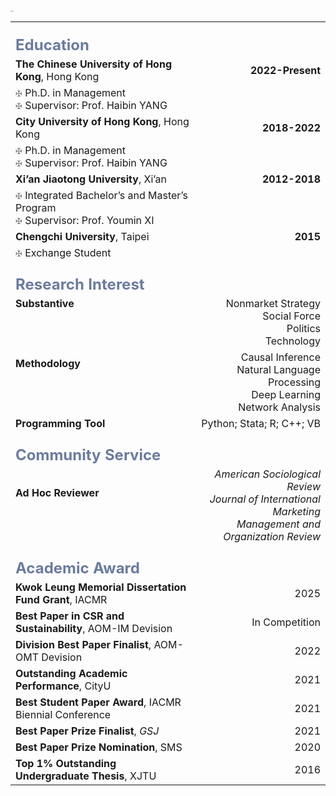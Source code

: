 <img src="https://caiyishu.github.io/picx-images-hosting/签名.1zii8637xy.webp" alt="img" style="zoom:12%;" />

|                                                              |                                                              |
| :----------------------------------------------------------- | -----------------------------------------------------------: |
| **<br /><font color=#6A7BA2 size=5>Education</font>**        |                                                              |
| **The Chinese  University of Hong Kong**, Hong Kong          |                                             **2022-Present** |
| <font color=grey size=2>✠</font> Ph.D. in Management<br /><font color=grey size=2>✠</font> Supervisor: Prof. Haibin YANG |                                                              |
| **City University of Hong Kong**, Hong Kong                  |                                                **2018-2022** |
| <font color=grey size=2>✠</font> Ph.D. in Management<br /><font color=grey size=2>✠</font> Supervisor: Prof. Haibin YANG |                                                              |
| **Xi’an Jiaotong University**, Xi’an                         |                                                **2012-2018** |
| <font color=grey size=2>✠</font> Integrated Bachelor’s and Master’s Program<br /><font color=grey size=2>✠</font> Supervisor: Prof. Youmin XI |                                                              |
| **Chengchi University**, Taipei                              |                                                     **2015** |
| <font color=grey size=2>✠</font> Exchange Student            |                                                              |
| **<br /><font color=#6A7BA2 size=5>Research Interest**       |                                                              |
| **Substantive**<br /><br /><br /><br />                      | Nonmarket Strategy<br />Social Force<br />Politics<br />Technology |
| **Methodology**<br /><br /><br /><br />                      | Causal Inference<br />Natural Language Processing<br />Deep Learning<br />Network Analysis |
| **Programming Tool**                                         |                                    Python; Stata; R; C++; VB |
| **<br /><font color=#6A7BA2 size=5>Community Service</font>** |                                                              |
| **Ad Hoc Reviewer**<br /><br /><br />                        | *American Sociological Review*<br />*Journal of International Marketing*<br />*Management and Organization Review* |
| **<br /><font color=#6A7BA2 size=5>Academic Award</font>**   |                                                              |
| **Kwok Leung Memorial Dissertation Fund Grant**, IACMR       |                                                         2025 |
| **Best Paper in CSR and Sustainability**, AOM-IM Devision    |                                               In Competition |
| **Division Best Paper Finalist**, AOM-OMT Devision           |                                                         2022 |
| **Outstanding Academic Performance**,  CityU                 |                                                         2021 |
| **Best Student Paper Award**, IACMR Biennial Conference      |                                                         2021 |
| **Best Paper Prize Finalist**, *GSJ*                         |                                                         2021 |
| **Best Paper Prize Nomination**, SMS                         |                                                         2020 |
| **Top 1% Outstanding Undergraduate Thesis**, XJTU            |                                                         2016 |
